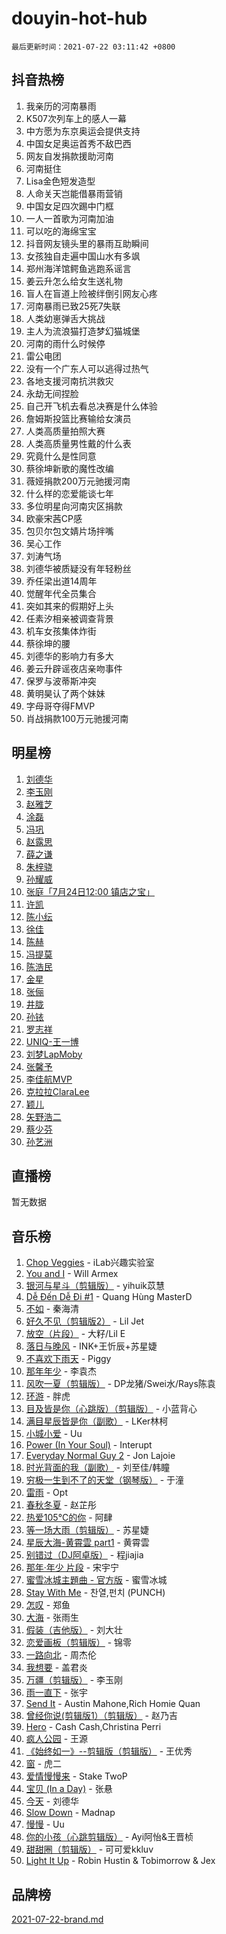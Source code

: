 # douyin-hot-hub

`最后更新时间：2021-07-22 03:11:42 +0800`

## 抖音热榜

1. 我亲历的河南暴雨
1. K507次列车上的感人一幕
1. 中方愿为东京奥运会提供支持
1. 中国女足奥运首秀不敌巴西
1. 网友自发捐款援助河南
1. 河南挺住
1. Lisa金色短发造型
1. 人命关天岂能借暴雨营销
1. 中国女足四次踢中门框
1. 一人一首歌为河南加油
1. 可以吃的海绵宝宝
1. 抖音网友镜头里的暴雨互助瞬间
1. 女孩独自走遍中国山水有多飒
1. 郑州海洋馆鳄鱼逃跑系谣言
1. 姜云升怎么给女生送礼物
1. 盲人在盲道上险被绊倒引网友心疼
1. 河南暴雨已致25死7失联
1. 人类幼崽弹舌大挑战
1. 主人为流浪猫打造梦幻猫城堡
1. 河南的雨什么时候停
1. 雷公电团
1. 没有一个广东人可以逃得过热气
1. 各地支援河南抗洪救灾
1. 永劫无间捏脸
1. 自己开飞机去看总决赛是什么体验
1. 詹姆斯投篮比赛输给女演员
1. 人类高质量拍照大赛
1. 人类高质量男性戴的什么表
1. 究竟什么是性同意
1. 蔡徐坤新歌的魔性改编
1. 薇娅捐款200万元驰援河南
1. 什么样的恋爱能谈七年
1. 多位明星向河南灾区捐款
1. 欧豪宋茜CP感
1. 包贝尔包文婧片场拌嘴
1. 吴心工作
1. 刘涛气场
1. 刘德华被质疑没有年轻粉丝
1. 乔任梁出道14周年
1. 觉醒年代全员集合
1. 突如其来的假期好上头
1. 任素汐相亲被调查背景
1. 机车女孩集体炸街
1. 蔡徐坤的腰
1. 刘德华的影响力有多大
1. 姜云升辟谣夜店亲吻事件
1. 保罗与波蒂斯冲突
1. 黄明昊认了两个妹妹
1. 字母哥夺得FMVP
1. 肖战捐款100万元驰援河南

## 明星榜

1. [刘德华](https://www.iesdouyin.com/share/user/562575903556992?sec_uid=MS4wLjABAAAAU7ibxriLF-GSBF5QKa1Op9hxcMAPVmzmXwXqqvMfrhs)
1. [李玉刚](https://www.iesdouyin.com/share/user/93070705572?sec_uid=MS4wLjABAAAAaBcrUUGVhBDfPtBa4D6qQKc6XpvAxii-ImVWyNZJJOQ)
1. [赵雅芝](https://www.iesdouyin.com/share/user/3975481239542439?sec_uid=MS4wLjABAAAABnmE74Vx-zQfx9GaUpZ2W3W1OCttG7J1LD203K798FFK4F-czAF2-Z0z8SjRq-Pg)
1. [涂磊](https://www.iesdouyin.com/share/user/58078054954?sec_uid=MS4wLjABAAAAyj9GWtEMNtvyynBb2MaVe_nWeq0fkomuURHCHelaSAA)
1. [冯巩](https://www.iesdouyin.com/share/user/1991933892508967?sec_uid=MS4wLjABAAAAh6tcornHHqhS6WdOvMvMJEsuMOgUjRpggx3BIBW6BFVVnSS2Gi3fahxR_Kkp1VY-)
1. [赵露思](https://www.iesdouyin.com/share/user/58606884048?sec_uid=MS4wLjABAAAAISMJwLxAdIyVnQkkPT9Rv1PRzBraeitmytvKlmZWhmE)
1. [薛之谦](https://www.iesdouyin.com/share/user/96392803790?sec_uid=MS4wLjABAAAAV9gNIy6uaO24sU0-g3Uz_kxHqIRYQrKqDXtLSBtsm5E)
1. [朱梓骁](https://www.iesdouyin.com/share/user/64036627979?sec_uid=MS4wLjABAAAAap4V4ShgmTBxsTl5JgKYnkywnroBJKyLRxAFAUHsD_0)
1. [孙耀威](https://www.iesdouyin.com/share/user/94517847754?sec_uid=MS4wLjABAAAAzFwssMnR_vWRnQp8fDzOm3iXLpW3OuD2Hm13DotkCi0)
1. [张庭「7月24日12:00 镇店之宝」](https://www.iesdouyin.com/share/user/98282802298?sec_uid=MS4wLjABAAAAmvx03_4dmvU4IouLcpVqVvabF3rgKym0WjOjLoVqPos)
1. [许凯](https://www.iesdouyin.com/share/user/74885334220?sec_uid=MS4wLjABAAAA1lmOnZRQ70GGdNlv9GfnuPVGSBvTVXeW0HDskx7HhGU)
1. [陈小纭](https://www.iesdouyin.com/share/user/58543570570?sec_uid=MS4wLjABAAAABjwdEevAY_uNbPKma24gJUuKVTID5uC75iEOj2zgXLE)
1. [徐佳](https://www.iesdouyin.com/share/user/87487212022?sec_uid=MS4wLjABAAAAHEfRxunhgwYuCPBN6ql-KhDtDCsUnFM40h-tJF7lGeA)
1. [陈赫](https://www.iesdouyin.com/share/user/84990209480?sec_uid=MS4wLjABAAAAAEtO1dCIZvj4VWbLU4Xce7DgVgsKNMNu88eNR2c2LtY)
1. [冯提莫](https://www.iesdouyin.com/share/user/58958068057?sec_uid=MS4wLjABAAAAbgCnupO_NGaTAmzWnXSivCeHWrOe0wC2ZcpNvVoQfEk)
1. [陈浩民](https://www.iesdouyin.com/share/user/518583802932652?sec_uid=MS4wLjABAAAAQ0ygkFpBP10Jf6Z2R4auA98oxtEVs0Jfa1pWm4kMmQQ)
1. [金星](https://www.iesdouyin.com/share/user/98293674934?sec_uid=MS4wLjABAAAArlxMK9u_8oLCNowgWSTiD3CcWF8aduyqLw7dC_BC5VU)
1. [张俪](https://www.iesdouyin.com/share/user/62741533697?sec_uid=MS4wLjABAAAAsXkb2OBQIasuTtHOavgoUpSUNRkjiVFC4jDbIMml81w)
1. [井胧](https://www.iesdouyin.com/share/user/63549369776?sec_uid=MS4wLjABAAAAtHOKxQzNOxt41hqO4w6tAPHyzSbDbF6hpKS0kI425i0)
1. [孙铱](https://www.iesdouyin.com/share/user/77015191244?sec_uid=MS4wLjABAAAACrh58QBJZEooPPAUSUx5aplSGiKeltVs0cYt0johXZA)
1. [罗志祥](https://www.iesdouyin.com/share/user/76725372134?sec_uid=MS4wLjABAAAA2jD45shuaphDnTULtCA3baR-xPXsD97pzSzgKAYwfss)
1. [UNIQ-王一博](https://www.iesdouyin.com/share/user/60373328124?sec_uid=MS4wLjABAAAA4gwJG2z-QzXuiwGOsoZO2Eg-yq4k8-wll1YjqdJiV1Y)
1. [刘梦LapMoby](https://www.iesdouyin.com/share/user/73034611499?sec_uid=MS4wLjABAAAA4SzYAQ0SApCbJqgJVR_k7hnFzxj1nqimQKMw2GDivic)
1. [张馨予](https://www.iesdouyin.com/share/user/59069136482?sec_uid=MS4wLjABAAAAmEbJiLU87BtnGI2K_6wTINl-lTOUTSYAdSQXO1SpDYs)
1. [李佳航MVP](https://www.iesdouyin.com/share/user/75222515475?sec_uid=MS4wLjABAAAA3me1oMMmGK4t347wARkoSxb8J3qC2iCumVHkR9dStE4)
1. [克拉拉ClaraLee](https://www.iesdouyin.com/share/user/62910551816?sec_uid=MS4wLjABAAAAAJdO1lVACAkRdL-wx0U3FpCPg9K7M5sgv--kz_UXPZo)
1. [颖儿](https://www.iesdouyin.com/share/user/97100925290?sec_uid=MS4wLjABAAAAvAOS7ZCVibkNnbMQeKbWi_0baKs_kZFXryg0EOBpHCU)
1. [矢野浩二](https://www.iesdouyin.com/share/user/104397172057?sec_uid=MS4wLjABAAAAE_EHa9uFGJD_aouq9aPdgqRgbTT1qeNRp_VTGERlJEo)
1. [蔡少芬](https://www.iesdouyin.com/share/user/98616743080?sec_uid=MS4wLjABAAAAxVL94_YiAE4AumZ5K4gDavB-QlyNdzb4yw1jbQ8phmI)
1. [孙艺洲](https://www.iesdouyin.com/share/user/54882572512?sec_uid=MS4wLjABAAAAGItTh2_bTpCTp4DHMtxKlgTuTozHOr3hZG00fN1Y5_s)

## 直播榜

暂无数据

## 音乐榜

1. [Chop Veggies](https://sf3-cdn-tos.douyinstatic.com/obj/tos-cn-ve-2774/8f4496b2259640fb878c5cc11bc8ad0a) - iLab兴趣实验室
1. [You and I](https://sf6-cdn-tos.douyinstatic.com/obj/tos-cn-ve-2774/6d41d079cdc24be0b6a3311869b3fa44) - Will Armex
1. [银河与星斗（剪辑版）](https://sf6-cdn-tos.douyinstatic.com/obj/tos-cn-ve-2774/cd29a9dd83664524b056312707bcfe34) - yihuik苡慧
1. [Dễ Đến Dễ Đi #1](https://sf3-cdn-tos.douyinstatic.com/obj/tos-cn-ve-2774/4e58392c02f4464b95e03b05e0066366) - Quang Hùng MasterD
1. [不如]() - 秦海清
1. [好久不见（剪辑版2）](https://sf6-cdn-tos.douyinstatic.com/obj/tos-cn-ve-2774/82e4fd8e1c1148e7b6aaed1a5c081341) - Lil Jet
1. [放空（片段）]() - 大籽/Lil E
1. [落日与晚风]() - INK+王忻辰+苏星婕
1. [不喜欢下雨天](https://sf3-cdn-tos.douyinstatic.com/obj/tos-cn-ve-2774/852e661ca674439691c7d22da173b963) - Piggy
1. [那年年少](https://sf3-cdn-tos.douyinstatic.com/obj/tos-cn-ve-2774/9350f7d1dd09442789665f48073a72c4) - 李袁杰
1. [风吹一夏（剪辑版）](https://sf3-cdn-tos.douyinstatic.com/obj/tos-cn-ve-2774/64b5a4609eb843c29c974d39d4d5d058) - DP龙猪/Swei水/Rays陈袁
1. [环游]() - 胖虎
1. [目及皆是你（心跳版）（剪辑版）]() - 小蓝背心
1. [满目星辰皆是你（副歌）](https://sf6-cdn-tos.douyinstatic.com/obj/tos-cn-ve-2774/f750c9d3284c45dd99ebf8d39f9dbe68) - LKer林柯
1. [小城小爱]() - Uu
1. [Power (In Your Soul)](https://sf6-cdn-tos.douyinstatic.com/obj/tos-cn-ve-2774/fd7e24a379524831a3735ead41eb0f1f) - Interupt
1. [Everyday Normal Guy 2](https://sf6-cdn-tos.douyinstatic.com/obj/tos-cn-ve-2774/03be5e5dc6b04f74967aa89834302567) - Jon Lajoie
1. [时光背面的我（副歌）](https://sf6-cdn-tos.douyinstatic.com/obj/tos-cn-ve-2774/d5c634788d8245f796314952f28e1891) - 刘至佳/韩瞳
1. [穷极一生到不了的天堂（钢琴版）](https://sf6-cdn-tos.douyinstatic.com/obj/tos-cn-ve-2774/33bd8d4631d64ea9a535c4bdcf0bffa8) - 于潼
1. [雷雨](https://sf6-cdn-tos.douyinstatic.com/obj/tos-cn-ve-2774/cf4862cf73a54e8189085b9b72ed4f67) - Opt
1. [春秋冬夏](https://sf3-cdn-tos.douyinstatic.com/obj/tos-cn-ve-2774/400440234aa24e98a41aead7a50ed639) - 赵芷彤
1. [热爱105°C的你](https://sf6-cdn-tos.douyinstatic.com/obj/tos-cn-ve-2774/c5e9fc4cfddc4726a87d35b4f9a1dbcb) - 阿肆
1. [等一场大雨（剪辑版）](https://sf6-cdn-tos.douyinstatic.com/obj/tos-cn-ve-2774/f4673a81db09438f96544a655cb62183) - 苏星婕
1. [星辰大海-黄霄雲 part1]() - 黄霄雲
1. [别错过（DJ阿卓版）]() - 程jiajia
1. [那年·年少 片段](https://sf6-cdn-tos.douyinstatic.com/obj/tos-cn-ve-2774/b8bd8b6ee1084284ac6cae4a17600b8e) - 宋宇宁
1. [蜜雪冰城主題曲 - 官方版](https://sf6-cdn-tos.douyinstatic.com/obj/tos-cn-ve-2774/533bb7f4475c4138a7e68f7faf92caaf) - 蜜雪冰城
1. [Stay With Me](https://sf3-cdn-tos.douyinstatic.com/obj/tos-cn-ve-2774/1cb866d7e1354e5295456b1a4b374b9a) - 찬열,펀치 (PUNCH)
1. [怎叹](https://sf3-cdn-tos.douyinstatic.com/obj/tos-cn-ve-2774/66b23b4108a942e986f0e770385c8781) - 郑鱼
1. [大海](https://sf6-cdn-tos.douyinstatic.com/obj/tos-cn-ve-2774/c1700d35eade43a08a97f64dc2f8b614) - 张雨生
1. [假装（吉他版）](https://sf3-cdn-tos.douyinstatic.com/obj/tos-cn-ve-2774/3e1d4774b8e64977aaec60c991369e0d) - 刘大壮
1. [恋爱画板（剪辑版）](https://sf3-cdn-tos.douyinstatic.com/obj/tos-cn-ve-2774/71d7a89db5e24579a05e1796ffd78f8a) - 锦零
1. [一路向北]() - 周杰伦
1. [我想要]() - 盖君炎
1. [万疆（剪辑版）](https://sf3-cdn-tos.douyinstatic.com/obj/tos-cn-ve-2774/59f5b22062174b639df7640423f84460) - 李玉刚
1. [雨一直下](https://sf3-cdn-tos.douyinstatic.com/obj/tos-cn-ve-2774/b6a3f3f8d4d441a5a960bf7de26e36c7) - 张宇
1. [Send It](https://sf6-cdn-tos.douyinstatic.com/obj/tos-cn-ve-2774/45bdbf78005146529d550a75a4788eba) - Austin Mahone,Rich Homie Quan
1. [曾经你说(剪辑版1）（剪辑版）](https://sf6-cdn-tos.douyinstatic.com/obj/tos-cn-ve-2774/009731e932704ed28ba74617e292f8c0) - 赵乃吉
1. [Hero](https://sf3-cdn-tos.douyinstatic.com/obj/tos-cn-ve-2774/09b6d69a66914476946945ca053d35ea) - Cash Cash,Christina Perri
1. [疯人公园]() - 王源
1. [《始终如一》--剪辑版（剪辑版）](https://sf6-cdn-tos.douyinstatic.com/obj/tos-cn-ve-2774/0811166758944c53a5c682ebd0f4e27d) - 王优秀
1. [窗](https://sf6-cdn-tos.douyinstatic.com/obj/tos-cn-ve-2774/269c983db11f449ca8ec78006d207f24) - 虎二
1. [爱情慢慢来](https://sf3-cdn-tos.douyinstatic.com/obj/tos-cn-ve-2774/28c7f5aba8f24e70a45e8db8c3fce8a2) - Stake TwoP
1. [宝贝 (In a Day)]() - 张悬
1. [今天]() - 刘德华
1. [Slow Down](https://sf3-cdn-tos.douyinstatic.com/obj/tos-cn-ve-2774/233f8cbb64e84582942fed899ec76a41) - Madnap
1. [慢慢]() - Uu
1. [你的小孩（心跳剪辑版）](https://sf6-cdn-tos.douyinstatic.com/obj/tos-cn-ve-2774/c164bb1242844fc28c3d9a2178bb0aae) - Ayi阿怡&王晋桢
1. [甜甜圈（剪辑版）](https://sf3-cdn-tos.douyinstatic.com/obj/tos-cn-ve-2774/8e8a4287825b4c6d8b76835ec9bbe52c) - 可可爱kkluv
1. [Light It Up](https://sf3-cdn-tos.douyinstatic.com/obj/tos-cn-ve-2774/3b77cb7037e54b3dbf432784f1436614) - Robin Hustin & Tobimorrow & Jex

## 品牌榜

[2021-07-22-brand.md](2021-07-22-brand.md)
